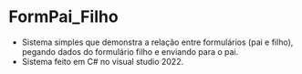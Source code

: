 # FormPai_Filho
- Sistema simples que demonstra a relação entre formulários (pai e filho), pegando
dados do formulário filho e enviando para o pai.
- Sistema feito em C# no visual studio 2022.
